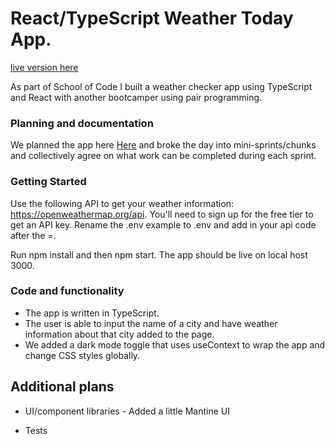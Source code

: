 # React/TypeScript Weather Today App.

[live version here](https://react-weather-typescript.netlify.app)

As part of School of Code I built a weather checker app using TypeScript and React with another bootcamper using pair programming.

### Planning and documentation

We planned the app here [Here](https://github.com/JojokCreator/React-Weather-App---Typescript/blob/main/plan.drawio) and broke the day into mini-sprints/chunks and collectively agree on what work can be completed during each sprint.

### Getting Started
Use the following API to get your weather information: https://openweathermap.org/api. You'll need to sign up for the free tier to get an API key. Rename the .env example to .env and add in your api code after the =.

Run npm install and then npm start. The app should be live on local host 3000.

### Code and functionality

- The app is written in TypeScript.
- The user is able to input the name of a city and have weather information about that city added to the page. 
- We added a dark mode toggle that uses useContext to wrap the app and change CSS styles globally.

## Additional plans

- UI/component libraries - Added a little Mantine UI

- Tests
